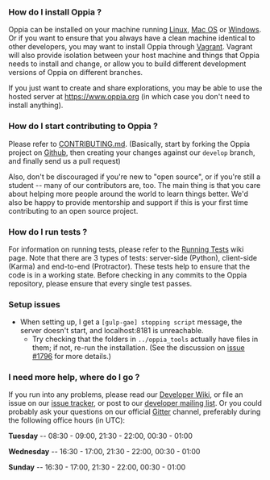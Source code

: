 
### How do I install Oppia ?

Oppia can be installed on your machine running [Linux](https://github.com/oppia/oppia/wiki/Installing-Oppia-%28Linux%29), [Mac OS](https://github.com/oppia/oppia/wiki/Installing-Oppia-%28Mac-OS%29) or [Windows](https://github.com/oppia/oppia/wiki/Installing-Oppia-%28Windows%29). Or if you want to ensure that you always have a clean machine identical to other developers, you may want to install Oppia through [Vagrant](https://github.com/oppia/oppia/wiki/Installing-Oppia%28Vagrant%29). Vagrant will also provide isolation between your host machine and things that Oppia needs to install and change, or allow you to build different development versions of Oppia on different branches.

If you just want to create and share explorations, you may be able to use the hosted server at https://www.oppia.org (in which case you don't need to install anything).

### How do I start contributing to Oppia ?

Please refer to [CONTRIBUTING.md](https://github.com/oppia/oppia/). 
(Basically, start by forking the Oppia project on [Github](https://github.com/oppia/oppia), then creating your changes against our `develop` branch, and finally send us a pull request)

Also, don't be discouraged if you're new to "open source", or if you're still a student -- many of our contributors are, too. The main thing is that you care about helping more people around the world to learn things better. We'd also be happy to provide mentorship and support if this is your first time contributing to an open source project. 

### How do I run tests ?

For information on running tests, please refer to the [Running Tests](https://github.com/oppia/oppia/wiki/Running-Tests) wiki page. Note that there are 3 types of tests: server-side (Python), client-side (Karma) and end-to-end (Protractor). These tests help to ensure that the code is in a working state. Before checking in any commits to the Oppia repository, please ensure that every single test passes. 

### Setup issues

- When setting up, I get a `[gulp-gae] stopping script` message, the server doesn't start, and localhost:8181 is unreachable.
  - Try checking that the folders in `../oppia_tools` actually have files in them; if not, re-run the installation. (See the discussion on [issue #1796](https://github.com/oppia/oppia/issues/1796#issuecomment-217783598) for more details.)

### I need more help, where do I go ?

If you run into any problems, please read our [Developer Wiki](https://github.com/oppia/oppia/wiki), or file an issue on our [issue tracker](github.com/oppia/oppia/issues/), or post to our [developer mailing list](https://groups.google.com/forum/?fromgroups#!forum/oppia-dev).
Or you could probably ask your questions on our official [Gitter](http://gitter.im/oppia/oppia-chat) channel, preferably during the following office hours (in UTC):

__Tuesday__ -- 08:30 - 09:00, 21:30 - 22:00, 00:30 - 01:00

__Wednesday__ -- 16:30 - 17:00, 21:30 - 22:00, 00:30 - 01:00

__Sunday__ -- 16:30 - 17:00, 21:30 - 22:00, 00:30 - 01:00 
